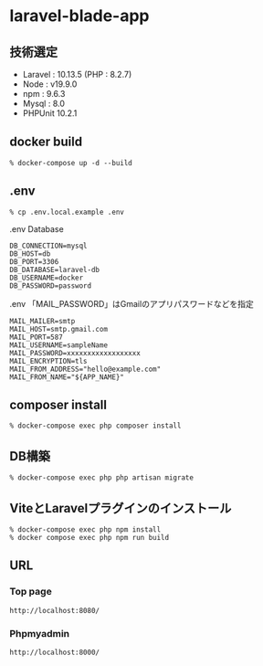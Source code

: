 # laravel-blade-app

## 技術選定
- Laravel : 10.13.5 (PHP : 8.2.7)  
- Node : v19.9.0  
- npm : 9.6.3  
- Mysql : 8.0  
- PHPUnit 10.2.1  


## docker build
```
% docker-compose up -d --build
```

## .env
```
% cp .env.local.example .env
```
.env Database
```
DB_CONNECTION=mysql
DB_HOST=db
DB_PORT=3306
DB_DATABASE=laravel-db
DB_USERNAME=docker
DB_PASSWORD=password
```
.env 「MAIL_PASSWORD」はGmailのアプリパスワードなどを指定
```
MAIL_MAILER=smtp
MAIL_HOST=smtp.gmail.com
MAIL_PORT=587
MAIL_USERNAME=sampleName
MAIL_PASSWORD=xxxxxxxxxxxxxxxxxx
MAIL_ENCRYPTION=tls
MAIL_FROM_ADDRESS="hello@example.com"
MAIL_FROM_NAME="${APP_NAME}"
```

## composer install
```
% docker-compose exec php composer install
```

## DB構築
```
% docker-compose exec php php artisan migrate
```

## ViteとLaravelプラグインのインストール
```
% docker-compose exec php npm install
% docker compose exec php npm run build
```

## URL
### Top page
```
http://localhost:8080/
```

### Phpmyadmin
```
http://localhost:8000/
```
